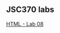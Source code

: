 ## JSC370 labs
[HTML - Lab 08](https://htmlpreview.github.io/?https://github.com/angelaaajing/JSC370-labs/blob/main/lab09/lab09-hpc.html)
